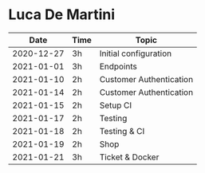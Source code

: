 # Luca De Martini

| Date       | Time | Topic                   |
| ---------- | ---- | ----------------------- |
| 2020-12-27 | 3h   | Initial configuration   |
| 2021-01-01 | 3h   | Endpoints               |
| 2021-01-10 | 2h   | Customer Authentication |
| 2021-01-14 | 2h   | Customer Authentication |
| 2021-01-15 | 2h   | Setup CI                |
| 2021-01-17 | 2h   | Testing                 |
| 2021-01-18 | 2h   | Testing & CI            |
| 2021-01-19 | 2h   | Shop                    |
| 2021-01-21 | 3h   | Ticket & Docker         |
